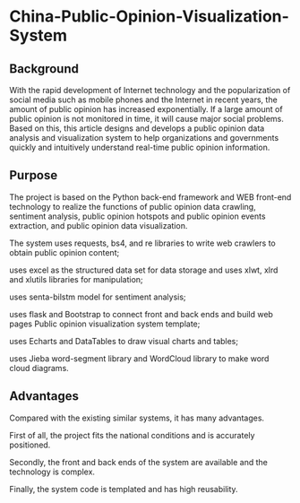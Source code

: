 # China-Public-Opinion-Visualization-System
## Background

With the rapid development of Internet technology and the popularization of social media such as mobile phones and the Internet in recent years, the amount of public opinion has increased exponentially. If a large amount of public opinion is not monitored in time, it will cause major social problems. Based on this, this article designs and develops a public opinion data analysis and visualization system to help organizations and governments quickly and intuitively understand real-time public opinion information.&#x20;

## Purpose

The project is based on the Python back-end framework and WEB front-end technology to realize the functions of public opinion data crawling, sentiment analysis, public opinion hotspots and public opinion events extraction, and public opinion data visualization.&#x20;

The system uses requests, bs4, and re libraries to write web crawlers to obtain public opinion content;&#x20;

uses excel as the structured data set for data storage and uses xlwt, xlrd and xlutils libraries for manipulation;&#x20;

uses senta-bilstm model for sentiment analysis;&#x20;

uses flask and Bootstrap to connect front and back ends and build web pages Public opinion visualization system template;

uses Echarts and DataTables to draw visual charts and tables;&#x20;

uses Jieba word-segment library and WordCloud library to make word cloud diagrams.&#x20;

## Advantages

Compared with the existing similar systems, it has many advantages.

First of all, the project fits the national conditions and is accurately positioned.

Secondly, the front and back ends of the system are available and the technology is complex.

Finally, the system code is templated and has high reusability.
